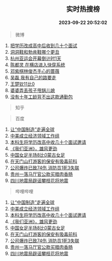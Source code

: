 <div align="center"><h2>实时热搜榜</h2><h4>2023-09-22 20:52:02</h4></div>

> 微博  

1. [把学历改成高中后收到几十个面试](https://s.weibo.com/weibo?q=%23%E6%8A%8A%E5%AD%A6%E5%8E%86%E6%94%B9%E6%88%90%E9%AB%98%E4%B8%AD%E5%90%8E%E6%94%B6%E5%88%B0%E5%87%A0%E5%8D%81%E4%B8%AA%E9%9D%A2%E8%AF%95%23&t=31&band_rank=1&Refer=top)<br />
2. [洞洞鞋和勃肯鞋哪个更丑](https://s.weibo.com/weibo?q=%23%E6%B4%9E%E6%B4%9E%E9%9E%8B%E5%92%8C%E5%8B%83%E8%82%AF%E9%9E%8B%E5%93%AA%E4%B8%AA%E6%9B%B4%E4%B8%91%23&t=31&band_rank=2&Refer=top)<br />
3. [杭州亚运会开幕倒计时1天](https://s.weibo.com/weibo?q=%23%E6%9D%AD%E5%B7%9E%E4%BA%9A%E8%BF%90%E4%BC%9A%E5%BC%80%E5%B9%95%E5%80%92%E8%AE%A1%E6%97%B61%E5%A4%A9%23&t=31&band_rank=3&Refer=top)<br />
4. [陈都灵 在横店进入快穿系统](https://s.weibo.com/weibo?q=%E9%99%88%E9%83%BD%E7%81%B5%20%E5%9C%A8%E6%A8%AA%E5%BA%97%E8%BF%9B%E5%85%A5%E5%BF%AB%E7%A9%BF%E7%B3%BB%E7%BB%9F&t=31&band_rank=4&Refer=top)<br />
5. [邓紫棋林俊杰手心的蔷薇](https://s.weibo.com/weibo?q=%23%E9%82%93%E7%B4%AB%E6%A3%8B%E6%9E%97%E4%BF%8A%E6%9D%B0%E6%89%8B%E5%BF%83%E7%9A%84%E8%94%B7%E8%96%87%23&t=31&band_rank=5&Refer=top)<br />
6. [吴磊 我有自己的路要走](https://s.weibo.com/weibo?q=%E5%90%B4%E7%A3%8A%20%E6%88%91%E6%9C%89%E8%87%AA%E5%B7%B1%E7%9A%84%E8%B7%AF%E8%A6%81%E8%B5%B0&t=31&band_rank=6&Refer=top)<br />
7. [王楚钦11比0](https://s.weibo.com/weibo?q=%23%E7%8E%8B%E6%A5%9A%E9%92%A611%E6%AF%940%23&t=31&band_rank=7&Refer=top)<br />
8. [婆婆弄丢孩子甩锅儿媳](https://s.weibo.com/weibo?q=%23%E5%A9%86%E5%A9%86%E5%BC%84%E4%B8%A2%E5%AD%A9%E5%AD%90%E7%94%A9%E9%94%85%E5%84%BF%E5%AA%B3%23&t=31&band_rank=8&Refer=top)<br />
9. [没有十年工龄背不出这款通勤包](https://s.weibo.com/weibo?q=%23%E6%B2%A1%E6%9C%89%E5%8D%81%E5%B9%B4%E5%B7%A5%E9%BE%84%E8%83%8C%E4%B8%8D%E5%87%BA%E8%BF%99%E6%AC%BE%E9%80%9A%E5%8B%A4%E5%8C%85%23&t=31&band_rank=9&Refer=top)<br />

> 知乎  


> 百度  

1. [让“中国制造”走遍全球](https://www.baidu.com/s?wd=%E8%AE%A9%E2%80%9C%E4%B8%AD%E5%9B%BD%E5%88%B6%E9%80%A0%E2%80%9D%E8%B5%B0%E9%81%8D%E5%85%A8%E7%90%83&sa=fyb_news&rsv_dl=fyb_news)<br />
2. [中美成立经济领域工作组](https://www.baidu.com/s?wd=%E4%B8%AD%E7%BE%8E%E6%88%90%E7%AB%8B%E7%BB%8F%E6%B5%8E%E9%A2%86%E5%9F%9F%E5%B7%A5%E4%BD%9C%E7%BB%84&sa=fyb_news&rsv_dl=fyb_news)<br />
3. [本科生将学历改高中收几十个面试邀请](https://www.baidu.com/s?wd=%E6%9C%AC%E7%A7%91%E7%94%9F%E5%B0%86%E5%AD%A6%E5%8E%86%E6%94%B9%E9%AB%98%E4%B8%AD%E6%94%B6%E5%87%A0%E5%8D%81%E4%B8%AA%E9%9D%A2%E8%AF%95%E9%82%80%E8%AF%B7&sa=fyb_news&rsv_dl=fyb_news)<br />
4. [《我们亚洲》，雄风更劲](https://www.baidu.com/s?wd=%E3%80%8A%E6%88%91%E4%BB%AC%E4%BA%9A%E6%B4%B2%E3%80%8B%EF%BC%8C%E9%9B%84%E9%A3%8E%E6%9B%B4%E5%8A%B2&sa=fyb_news&rsv_dl=fyb_news)<br />
5. [中国女足半场8比0蒙古女足](https://www.baidu.com/s?wd=%E4%B8%AD%E5%9B%BD%E5%A5%B3%E8%B6%B3%E5%8D%8A%E5%9C%BA8%E6%AF%940%E8%92%99%E5%8F%A4%E5%A5%B3%E8%B6%B3&sa=fyb_news&rsv_dl=fyb_news)<br />
6. [在天门山打游客的保安有吸毒前科](https://www.baidu.com/s?wd=%E5%9C%A8%E5%A4%A9%E9%97%A8%E5%B1%B1%E6%89%93%E6%B8%B8%E5%AE%A2%E7%9A%84%E4%BF%9D%E5%AE%89%E6%9C%89%E5%90%B8%E6%AF%92%E5%89%8D%E7%A7%91&sa=fyb_news&rsv_dl=fyb_news)<br />
7. [公司爆炸已致74伤 消防员1死3失联](https://www.baidu.com/s?wd=%E5%85%AC%E5%8F%B8%E7%88%86%E7%82%B8%E5%B7%B2%E8%87%B474%E4%BC%A4+%E6%B6%88%E9%98%B2%E5%91%981%E6%AD%BB3%E5%A4%B1%E8%81%94&sa=fyb_news&rsv_dl=fyb_news)<br />
8. [贵州一落马厅官公款买腊肉香肠](https://www.baidu.com/s?wd=%E8%B4%B5%E5%B7%9E%E4%B8%80%E8%90%BD%E9%A9%AC%E5%8E%85%E5%AE%98%E5%85%AC%E6%AC%BE%E4%B9%B0%E8%85%8A%E8%82%89%E9%A6%99%E8%82%A0&sa=fyb_news&rsv_dl=fyb_news)<br />
9. [四川地震局辟谣攀枝花将地震](https://www.baidu.com/s?wd=%E5%9B%9B%E5%B7%9D%E5%9C%B0%E9%9C%87%E5%B1%80%E8%BE%9F%E8%B0%A3%E6%94%80%E6%9E%9D%E8%8A%B1%E5%B0%86%E5%9C%B0%E9%9C%87&sa=fyb_news&rsv_dl=fyb_news)<br />

> 哔哩哔哩  

1. [让“中国制造”走遍全球](https://www.baidu.com/s?wd=%E8%AE%A9%E2%80%9C%E4%B8%AD%E5%9B%BD%E5%88%B6%E9%80%A0%E2%80%9D%E8%B5%B0%E9%81%8D%E5%85%A8%E7%90%83&sa=fyb_news&rsv_dl=fyb_news)<br />
2. [中美成立经济领域工作组](https://www.baidu.com/s?wd=%E4%B8%AD%E7%BE%8E%E6%88%90%E7%AB%8B%E7%BB%8F%E6%B5%8E%E9%A2%86%E5%9F%9F%E5%B7%A5%E4%BD%9C%E7%BB%84&sa=fyb_news&rsv_dl=fyb_news)<br />
3. [本科生将学历改高中收几十个面试邀请](https://www.baidu.com/s?wd=%E6%9C%AC%E7%A7%91%E7%94%9F%E5%B0%86%E5%AD%A6%E5%8E%86%E6%94%B9%E9%AB%98%E4%B8%AD%E6%94%B6%E5%87%A0%E5%8D%81%E4%B8%AA%E9%9D%A2%E8%AF%95%E9%82%80%E8%AF%B7&sa=fyb_news&rsv_dl=fyb_news)<br />
4. [《我们亚洲》，雄风更劲](https://www.baidu.com/s?wd=%E3%80%8A%E6%88%91%E4%BB%AC%E4%BA%9A%E6%B4%B2%E3%80%8B%EF%BC%8C%E9%9B%84%E9%A3%8E%E6%9B%B4%E5%8A%B2&sa=fyb_news&rsv_dl=fyb_news)<br />
5. [中国女足半场8比0蒙古女足](https://www.baidu.com/s?wd=%E4%B8%AD%E5%9B%BD%E5%A5%B3%E8%B6%B3%E5%8D%8A%E5%9C%BA8%E6%AF%940%E8%92%99%E5%8F%A4%E5%A5%B3%E8%B6%B3&sa=fyb_news&rsv_dl=fyb_news)<br />
6. [在天门山打游客的保安有吸毒前科](https://www.baidu.com/s?wd=%E5%9C%A8%E5%A4%A9%E9%97%A8%E5%B1%B1%E6%89%93%E6%B8%B8%E5%AE%A2%E7%9A%84%E4%BF%9D%E5%AE%89%E6%9C%89%E5%90%B8%E6%AF%92%E5%89%8D%E7%A7%91&sa=fyb_news&rsv_dl=fyb_news)<br />
7. [公司爆炸已致74伤 消防员1死3失联](https://www.baidu.com/s?wd=%E5%85%AC%E5%8F%B8%E7%88%86%E7%82%B8%E5%B7%B2%E8%87%B474%E4%BC%A4+%E6%B6%88%E9%98%B2%E5%91%981%E6%AD%BB3%E5%A4%B1%E8%81%94&sa=fyb_news&rsv_dl=fyb_news)<br />
8. [贵州一落马厅官公款买腊肉香肠](https://www.baidu.com/s?wd=%E8%B4%B5%E5%B7%9E%E4%B8%80%E8%90%BD%E9%A9%AC%E5%8E%85%E5%AE%98%E5%85%AC%E6%AC%BE%E4%B9%B0%E8%85%8A%E8%82%89%E9%A6%99%E8%82%A0&sa=fyb_news&rsv_dl=fyb_news)<br />
9. [四川地震局辟谣攀枝花将地震](https://www.baidu.com/s?wd=%E5%9B%9B%E5%B7%9D%E5%9C%B0%E9%9C%87%E5%B1%80%E8%BE%9F%E8%B0%A3%E6%94%80%E6%9E%9D%E8%8A%B1%E5%B0%86%E5%9C%B0%E9%9C%87&sa=fyb_news&rsv_dl=fyb_news)<br />
